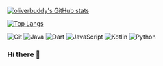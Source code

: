 
[![oliverbuddy's GitHub stats](https://github-readme-stats.vercel.app/api?username=oliverbuddy&show_icons=true&count_private=true&border_color=#b062b0&count_private=true)](https://github.com/oliverbuddy)


[![Top Langs](https://github-readme-stats.vercel.app/api/top-langs/?username=oliverbuddy)](https://github.com/oliverbuddy)

![Git](https://img.shields.io/badge/-Git-F05032?style=flat-square&logo=git&logoColor=white) 
![Java](https://img.shields.io/badge/-Java-F9EAD9?style=flat-square&logo=java&logoColor=F12938) 
![Dart](https://img.shields.io/badge/-Dart-blue?style=flat-square&logo=dart&logoColor=BLUE) 
![JavaScript](https://img.shields.io/badge/-JavaScript-blueviolet?style=flat-square&logo=javascript&logoColor=BLUE) 
![Kotlin](https://img.shields.io/badge/-Kotlin-green?style=flat-square&logo=kotlin&logoColor=BLUE)
![Python](https://img.shields.io/badge/-Python-green?style=flat-square&logo=python&logoColor=BLUE)


<!-- [![Readme Card](https://github-readme-stats.vercel.app/api/pin/?username=oliverbuddy&repo=BaseLibrary)](https://github.com/anuraghazra/github-readme-stats) -->


### Hi there 👋

<!-- **oliverbuddy/oliverbuddy** is a ✨ _special_ ✨ repository because its `README.md` (this file) appears on your GitHub profile.

Here are some ideas to get you started:

- 🔭 I’m currently working on ...
- 🌱 I’m currently learning ...
- 👯 I’m looking to collaborate on ...
- 🤔 I’m looking for help with ...
- 💬 Ask me about ...
- 📫 How to reach me: ...
- 😄 Pronouns: ...
- ⚡ Fun fact: ... -->






